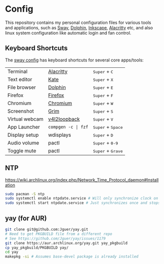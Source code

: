 # Config

This repository contains my personal configuration files for various tools and applications, such as [Sway](https://swaywm.org/), [Dolphin](https://github.com/KDE/dolphin), [Inkscape](https://inkscape.org/), [Alacritty](https://github.com/jwilm/alacritty) etc, and also linux system configuration like automatic login and fan control.

## Keyboard Shortcuts

The [sway config](home/.config/sway/config) has keyboard shortcuts for several core apps/tools:

|                |                                                                       |                                     |
| -              | -                                                                     | -                                   |
| Terminal       | [Alacritty](https://github.com/alacritty/alacritty)                   | <kbd>Super</kbd> + <kbd>C</kbd>     |
| Text editor    | [Kate](https://kate-editor.org/)                                      | <kbd>Super</kbd> + <kbd>X</kbd>     |
| File browser   | [Dolphin](https://kde.org/applications/system/org.kde.dolphin)        | <kbd>Super</kbd> + <kbd>E</kbd>     |
| Firefox        | [Firefox](https://www.mozilla.org/en-US/firefox/)                     | <kbd>Super</kbd> + <kbd>F</kbd>     |
| Chromium       | [Chromium](https://www.archlinux.org/packages/extra/x86_64/chromium/) | <kbd>Super</kbd> + <kbd>W</kbd>     |
| Screenshot     | [Grim](https://github.com/emersion/grim)                              | <kbd>Super</kbd> + <kbd>S</kbd>     |
| Virtual webcam | [v4l2loopback](https://github.com/umlaeute/v4l2loopback)              | <kbd>Super</kbd> + <kbd>V</kbd>     |
| App Launcher   | `compgen -c \| fzf`                                                   | <kbd>Super</kbd> + <kbd>Space</kbd> |
| Display setup  | wdisplays                                                             | <kbd>Super</kbd> + <kbd>D</kbd>     |
| Audio volume   | pactl                                                                 | <kbd>Super</kbd> + <kbd>0-9</kbd>   |
| Toggle mute    | pactl                                                                 | <kbd>Super</kbd> + <kbd>Grave</kbd> |

## NTP

https://wiki.archlinux.org/index.php/Network_Time_Protocol_daemon#Installation

```bash
sudo pacman -S ntp
sudo systemctl enable ntpdate.service # Will only synchronize clock on boot
sudo systemctl start ntpdate.service # Just synchronizes once and stops
```

## yay (for AUR)

```bash
git clone git@github.com:Jguer/yay.git
# Need to get PKGBUILD file from a different repo
# See https://github.com/Jguer/yay/issues/1179
git clone https://aur.archlinux.org/yay.git yay_pkgbuild
cp yay_pkgbuild/PKGBUILD yay/
cd yay
makepkg -si # Assumes base-devel package is already installed
```
